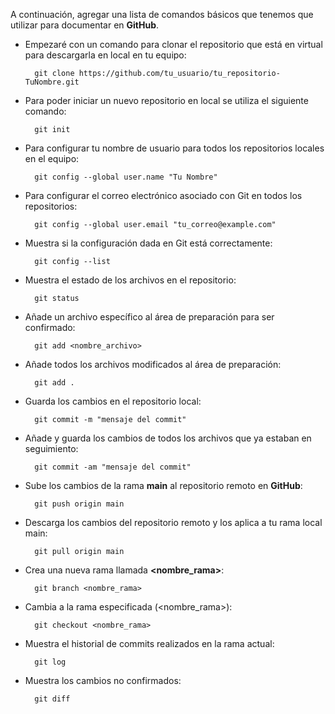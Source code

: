 A continuación, agregar una lista de comandos básicos que tenemos que utilizar para documentar en **GitHub**.
* Empezaré con un comando para clonar el repositorio que está en virtual para descargarla en local en tu equipo:


        git clone https://github.com/tu_usuario/tu_repositorio-TuNombre.git


* Para poder iniciar un nuevo repositorio en local se utiliza el siguiente comando:


        git init


* Para configurar tu nombre de usuario  para todos los repositorios  locales en el equipo:


        git config --global user.name "Tu Nombre"


* Para configurar el correo electrónico asociado con Git en todos los repositorios:


        git config --global user.email "tu_correo@example.com"


* Muestra si la configuración dada en Git está correctamente:


        git config --list


* Muestra el estado de los archivos en el repositorio:


        git status


* Añade un archivo específico al área de preparación para ser confirmado:


        git add <nombre_archivo>


* Añade todos los archivos modificados al área de preparación:


        git add .


* Guarda los cambios en el repositorio local:


        git commit -m "mensaje del commit"


* Añade y guarda los cambios de todos los archivos que ya estaban en seguimiento:


        git commit -am "mensaje del commit"


* Sube los cambios de la rama **main** al repositorio remoto en **GitHub**:


        git push origin main


* Descarga los cambios del repositorio remoto y los aplica a tu rama local main:


        git pull origin main


* Crea una nueva rama llamada **<nombre_rama>**:


        git branch <nombre_rama>


* Cambia a la rama especificada (<nombre_rama>):


        git checkout <nombre_rama>


* Muestra el historial de commits realizados en la rama actual:


        git log


* Muestra los cambios no confirmados:


        git diff
